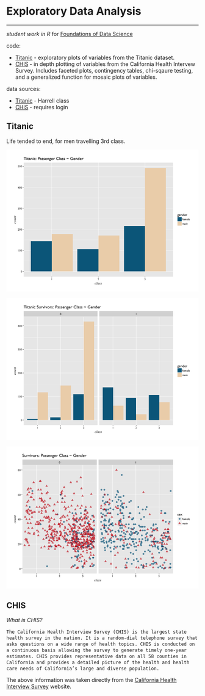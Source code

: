 # Exploratory Data Analysis 
---------------------------

_student work in R_ for [Foundations of Data Science](https://www.springboard.com/workshops/data-science)

code:

- [Titanic](titanic.R) - exploratory plots of variables from the Titanic dataset. 
- [CHIS](CHIS.R) - in depth plotting of variables from the California Health Intervew Survey. Includes faceted plots, contingency tables, chi-sqaure testing, and a generalized function for mosaic plots of variables.

data sources:

- [Titanic](biostat.mc.vanderbilt.edu/wiki/pub/Main/DataSets/titanic3.xls) - Harrell class
- [CHIS](http://healthpolicy.ucla.edu/chis/data/Pages/public-use-data.aspx) - requires login

## Titanic

Life tended to end, for men travelling 3rd class.

![t01](plots/titanic-01.png)

![t02](plots/titanic-02.png)

![t03](plots/titanic-03.png)

## CHIS

*_What is CHIS?_*

	The California Health Interview Survey (CHIS) is the largest state health survey in the nation. It is a random-dial telephone survey that asks questions on a wide range of health topics. CHIS is conducted on a continuous basis allowing the survey to generate timely one-year estimates. CHIS provides representative data on all 58 counties in California and provides a detailed picture of the health and health care needs of California’s large and diverse population.

The above information was taken directly from the [California Health Interview Survey](http://healthpolicy.ucla.edu/chis/about/Pages/about.aspx) website.




